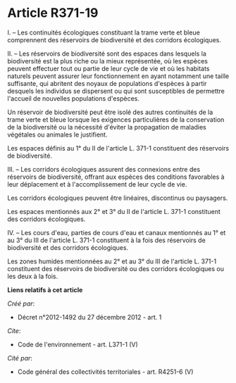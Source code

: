 # Article R371-19

I. – Les continuités écologiques constituant la trame verte et bleue comprennent des réservoirs de biodiversité et des
corridors écologiques.

II. – Les réservoirs de biodiversité sont des espaces dans lesquels la biodiversité est la plus riche ou la mieux
représentée, où les espèces peuvent effectuer tout ou partie de leur cycle de vie et où les habitats naturels peuvent assurer
leur fonctionnement en ayant notamment une taille suffisante, qui abritent des noyaux de populations d'espèces à partir
desquels les individus se dispersent ou qui sont susceptibles de permettre l'accueil de nouvelles populations d'espèces.

Un réservoir de biodiversité peut être isolé des autres continuités de la trame verte et bleue lorsque les exigences
particulières de la conservation de la biodiversité ou la nécessité d'éviter la propagation de maladies végétales ou animales
le justifient.

Les espaces définis au 1° du II de l'article L. 371-1 constituent des réservoirs de biodiversité.

III. – Les corridors écologiques assurent des connexions entre des réservoirs de biodiversité, offrant aux espèces des
conditions favorables à leur déplacement et à l'accomplissement de leur cycle de vie.

Les corridors écologiques peuvent être linéaires, discontinus ou paysagers.

Les espaces mentionnés aux 2° et 3° du II de l'article L. 371-1 constituent des corridors écologiques.

IV. – Les cours d'eau, parties de cours d'eau et canaux mentionnés au 1° et au 3° du III de l'article L. 371-1 constituent à
la fois des réservoirs de biodiversité et des corridors écologiques.

Les zones humides mentionnées au 2° et au 3° du III de l'article L. 371-1 constituent des réservoirs de biodiversité ou des
corridors écologiques ou les deux à la fois.

**Liens relatifs à cet article**

_Créé par_:

  - Décret n°2012-1492 du 27 décembre 2012 - art. 1

_Cite_:

  - Code de l'environnement - art. L371-1 (V)

_Cité par_:

  - Code général des collectivités territoriales - art. R4251-6 (V)

